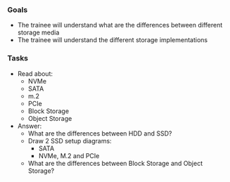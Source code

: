 ### Goals
- The trainee will understand what are the differences between different storage media
- The trainee will understand the different storage implementations

### Tasks
- Read about:
  - NVMe
  - SATA
  - m.2
  - PCIe
  - Block Storage
  - Object Storage
- Answer:
  - What are the differences between HDD and SSD?
  - Draw 2 SSD setup diagrams:
    - SATA
    - NVMe, M.2 and PCIe
  - What are the differences between Block Storage and Object Storage?
